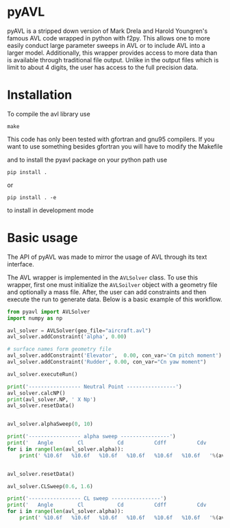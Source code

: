 # pyAVL

pyAVL is a stripped down version of Mark Drela and Harold Youngren's famous AVL code wrapped in python with f2py.
This allows one to more easily conduct large parameter sweeps in AVL or to include AVL into a larger model. 
Additionally, this wrapper provides access to more data than is available through traditional file output. 
Unlike in the output files which is limit to about 4 digits, the user has access to the full precision data. 

# Installation
To compile the avl library use 
```
make
```
This code has only been tested with gfortran and gnu95 compilers. 
If you want to use something besides gfortran you will have to modify the Makefile


and to install the pyavl package on your python path use 
```
pip install . 
```
or 
```
pip install . -e 
```
to install in development mode 

# Basic usage
The API of pyAVL was made to mirror the usage of AVL through its text interface. 

The AVL wrapper is implemented in the `AVLSolver` class. 
To use this wrapper, first one must initialize the `AVLSoilver` object with a geometry file and optionally a mass file. 
After, the user can add constraints and then execute the run to generate data. 
Below is a basic example of this workflow. 
```python
from pyavl import AVLSolver
import numpy as np

avl_solver = AVLSolver(geo_file="aircraft.avl")
avl_solver.addConstraint('alpha', 0.00)

# surface names form geometry file
avl_solver.addConstraint('Elevator',  0.00, con_var='Cm pitch moment')
avl_solver.addConstraint('Rudder', 0.00, con_var="Cn yaw moment")

avl_solver.executeRun()

print('----------------- Neutral Point ----------------')
avl_solver.calcNP()
print(avl_solver.NP, ' X Np')
avl_solver.resetData()


avl_solver.alphaSweep(0, 10)

print('----------------- alpha sweep ----------------')
print('   Angle        Cl           Cd          Cdff          Cdv          Cm')
for i in range(len(avl_solver.alpha)):
    print(' %10.6f   %10.6f   %10.6f   %10.6f   %10.6f   %10.6f   '%(avl_solver.alpha[i]*(180/np.pi),avl_solver.CL[i],avl_solver.CD[i], avl_solver.CDFF[i], avl_solver.CDV[i],  avl_solver.CM[i]))


avl_solver.resetData()

avl_solver.CLSweep(0.6, 1.6)

print('----------------- CL sweep ----------------')
print('   Angle        Cl           Cd          Cdff          Cdv          Cm')
for i in range(len(avl_solver.alpha)):
    print(' %10.6f   %10.6f   %10.6f   %10.6f   %10.6f   %10.6f   '%(avl_solver.alpha[i]*(180/np.pi),avl_solver.CL[i],avl_solver.CD[i], avl_solver.CDFF[i], avl_solver.CDV[i],  avl_solver.CM[i]))

```


